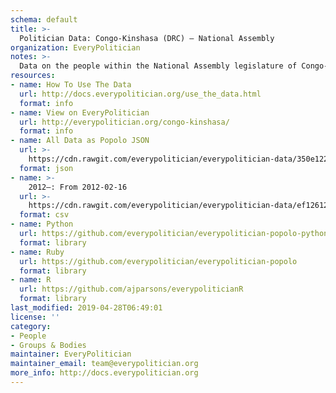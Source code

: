 ```yaml
---
schema: default
title: >-
  Politician Data: Congo-Kinshasa (DRC) — National Assembly
organization: EveryPolitician
notes: >-
  Data on the people within the National Assembly legislature of Congo-Kinshasa (DRC).
resources:
- name: How To Use The Data
  url: http://docs.everypolitician.org/use_the_data.html
  format: info
- name: View on EveryPolitician
  url: http://everypolitician.org/congo-kinshasa/
  format: info
- name: All Data as Popolo JSON
  url: >-
    https://cdn.rawgit.com/everypolitician/everypolitician-data/350e12233a63891d1bd9c99c546f930ffcfeaaa3/data/Congo-Kinshasa/Assembly/ep-popolo-v1.0.json
  format: json
- name: >-
    2012–: From 2012-02-16
  url: >-
    https://cdn.rawgit.com/everypolitician/everypolitician-data/ef12612e4aafe5d1d66b2e4cd1b717e1032647f3/data/Congo-Kinshasa/Assembly/term-2012.csv
  format: csv
- name: Python
  url: https://github.com/everypolitician/everypolitician-popolo-python
  format: library
- name: Ruby
  url: https://github.com/everypolitician/everypolitician-popolo
  format: library
- name: R
  url: https://github.com/ajparsons/everypoliticianR
  format: library
last_modified: 2019-04-28T06:49:01
license: ''
category:
- People
- Groups & Bodies
maintainer: EveryPolitician
maintainer_email: team@everypolitician.org
more_info: http://docs.everypolitician.org
---
```

